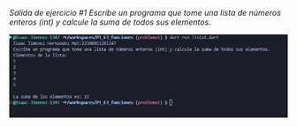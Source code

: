 *Salida de ejercicio #1*
*Escribe un programa que tome una lista de números enteros (int) y calcule la suma de todos sus elementos.*

![alt text](image-6.png)
